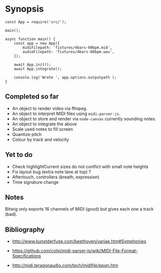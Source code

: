 # Synopsis

    const App = require('src/');

    main();

    async function main() {
        const app = new App({
            midiFilepath: 'fixtures/4bars-60bpm.mid',
            audioFilepath: 'fixtures/4bars-60bpm.wav',
        });

        await App.init();
        await App.integrate();

        console.log('Wrote ', app.options.outputpath );
    }

## Completed so far

* An object to render video via ffmpeg.
* An object to interpret  MIDI files using `midi-parser-js`.
* An object to store and render via `node-canvas` currently sounding notes.
* An object to integrate the above
* Scale used notes to fill screen
* Quantize pitch
* Colour by track and velocity

## Yet to do

* Check highlightCurrent sizes do not conflict with small note heights
* Fix layout bug (extra note lane at top) ?
* Aftertouch, controllers (breath, expression)
* Time signature change

## Notes

Bitwig only exports 16 channels of MIDI (good) but gives each one a track (bad).

## Bibliography

* http://www.kunstderfuge.com/beethoven/variae.htm#Symphonies

* https://github.com/colxi/midi-parser-js/wiki/MIDI-File-Format-Specifications
  
* http://midi.teragonaudio.com/tech/midifile/ppqn.htm

